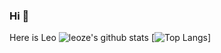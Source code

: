 ### Hi 👋
Here is Leo
![leoze's github stats](https://github-readme-stats.vercel.app/api?username=leozeli&theme=dark&show_icons=true)
[![Top Langs](https://github-readme-stats.vercel.app/api/top-langs/?username=leozeli)]

<!--
**c987617162/c987617162** is a ✨ _special_ ✨ repository because its `README.md` (this file) appears on your GitHub profile.

Here are some ideas to get you started:

- 🔭 I’m currently working on ...
- 🌱 I’m currently learning ...
- 👯 I’m looking to collaborate on ...
- 🤔 I’m looking for help with ...
- 💬 Ask me about ...
- 📫 How to reach me: ...
- 😄 Pronouns: ...
- ⚡ Fun fact: ...
-->
